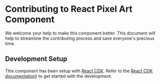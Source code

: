 # Contributing to React Pixel Art Component

We welcome your help to make this component better. This document will help to streamline the contributing process and save everyone's precious time.

## Development Setup

This component has been setup with [React CDK](https://github.com/kadirahq/react-cdk). Refer to the [React CDK documentation](https://github.com/kadirahq/react-cdk)) to get started with the development.
